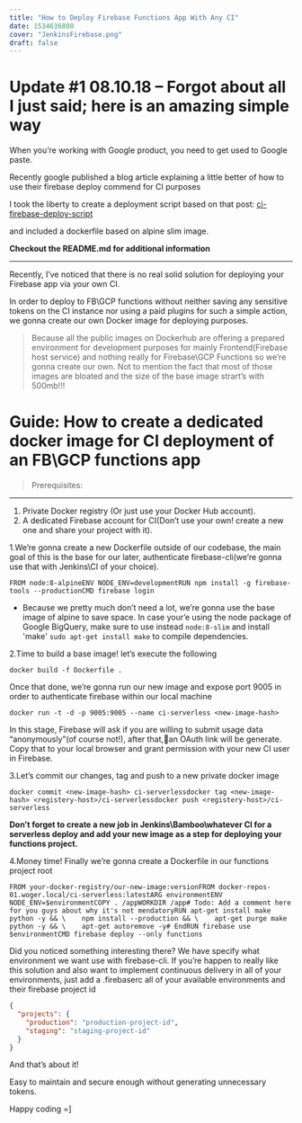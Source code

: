 ```yaml
---
title: "How to Deploy Firebase Functions App With Any CI"
date: 1534636800
cover: "JenkinsFirebase.png"
draft: false
---
```

Update #1 08.10.18 – Forgot about all I just said; here is an amazing simple way
===
When you’re working with Google product, you need to get used to Google paste.

Recently google published a blog article explaining a little better of how to use their firebase deploy commend for CI purposes

I took the liberty to create a deployment script based on that post: [ci-firebase-deploy-script](https://github.com/evilUrge/ci-firebase-deploy-scipt)

and included a dockerfile based on alpine slim image.

<b>Checkout the README.md for additional information</b>
* * *
Recently, I’ve noticed that there is no real solid solution for deploying your Firebase app via your own CI.

In order to deploy to FB\GCP functions without neither saving any sensitive tokens on the CI instance nor using a paid plugins for such a simple action, we gonna create our own Docker image for deploying purposes.

> Because all the public images on Dockerhub are offering a prepared environment for development purposes for mainly Frontend(Firebase host service) and nothing really for Firebase\GCP Functions so we’re gonna create our own.
Not to mention the fact that most of those images are bloated and the size of the base image strart’s with 500mb!!!

Guide: How to create a dedicated docker image for CI deployment of an FB\GCP functions app
===
> Prerequisites:
---
1. Private Docker registry (Or just use your Docker Hub account).
2. A dedicated Firebase account for CI(Don’t use your own! create a new one and share your project with it).

1.We’re gonna create a new Dockerfile outside of our codebase, the main goal of this is the base for our later, authenticate firebase-cli(we’re gonna use that with Jenkins\CI of your choice).

```docker
FROM node:8-alpineENV NODE_ENV=developmentRUN npm install -g firebase-tools --productionCMD firebase login
```

* Because we pretty much don’t need a lot, we’re gonna use the base image of alpine to save space. In case your’e using the node package of Google BigQuery, make sure to use instead `node:8-slim` and install 'make' `sudo apt-get install make` to compile dependencies.

2.Time to build a base image! let’s execute the following

```shell
docker build -f Dockerfile .
```
Once that done, we’re gonna run our new image and expose port 9005 in order to authenticate firebase within our local machine

```shell
docker run -t -d -p 9005:9005 --name ci-serverless <new-image-hash>
```
In this stage, Firebase will ask if you are willing to submit usage data “anonymously”(of course not!), after that,an OAuth link will be generate. Copy that to your local browser and grant permission with your new CI user in Firebase.

3.Let’s commit our changes, tag and push to a new private docker image

```shell
docker commit <new-image-hash> ci-serverlessdocker tag <new-image-hash> <registery-host>/ci-serverlessdocker push <registery-host>/ci-serverless
```

<b>Don’t forget to create a new job in Jenkins\Bamboo\whatever CI for a serverless deploy and add your new image as a step for deploying your functions project.</b>

4.Money time! Finally we’re gonna create a Dockerfile in our functions project root

```docker
FROM your-docker-registry/our-new-image:versionFROM docker-repos-01.woger.local/ci-serverless:latestARG environmentENV NODE_ENV=$environmentCOPY . /appWORKDIR /app# Todo: Add a comment here for you guys about why it's not mendatoryRUN apt-get install make python -y && \    npm install --production && \    apt-get purge make python -y && \    apt-get autoremove -y# EndRUN firebase use $environmentCMD firebase deploy --only functions
```
Did you noticed something interesting there?
We have specify what environment we want use with firebase-cli.
If you’re happen to really like this solution and also want to implement continuous delivery in all of your environments,  just add a .firebaserc all of your available environments and their firebase project id

```json
{
  "projects": {
    "production": "production-project-id",
    "staging": "staging-project-id"
  }
}
```


And that’s about it!

Easy to maintain and secure enough without generating unnecessary tokens.

Happy coding =]
